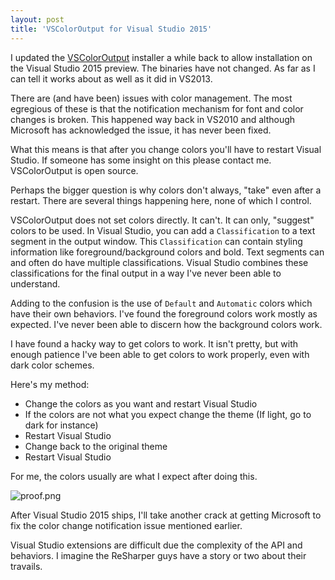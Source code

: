 ```yaml
---
layout: post  
title: 'VSColorOutput for Visual Studio 2015'
---
```

I updated the [VSColorOutput](http://mike-ward.net/vscoloroutput) installer a while back to allow installation on the Visual Studio 2015 preview. The binaries have not changed. As far as I can tell it works about as well as it did in VS2013.

There are (and have been) issues with color management. The most egregious of these is that the notification mechanism for font and color changes is broken. This happened way back in VS2010 and although Microsoft has acknowledged the issue, it has never been fixed.

What this means is that after you change colors you'll have to restart Visual Studio. If someone has some insight on this please contact me. VSColorOutput is open source.

Perhaps the bigger question is why colors don't always, "take" even after a restart. There are several things happening here, none of which I control.

VSColorOutput does not set colors directly. It can't. It can only, "suggest" colors to be used. In Visual Studio, you can add a `Classification` to a text segment in the output window. This `Classification` can contain styling information like foreground/background colors and bold. Text segments can and often do have multiple classifications. Visual Studio combines these classifications for the final output in a way I've never been able to understand.

Adding to the confusion is the use of `Default` and `Automatic` colors which have their own behaviors. I've found the foreground colors work mostly as expected. I've never been able to discern how the background colors work.

I have found a hacky way to get colors to work. It isn't pretty, but with enough patience I've been able to get colors to work properly, even with dark color schemes.

Here's my method:

- Change the colors as you want and restart Visual Studio
- If the colors are not what you expect change the theme (If light, go to dark for instance)
- Restart Visual Studio
- Change back to the original theme
- Restart Visual Studio

For me, the colors usually are what I expect after doing this.

![proof.png](http://mike-ward.net/cdn/images/blog/2014-12-11-vscoloroutput-for-visual-studio-2015/proof.png "VS2015 with gray background") 

After Visual Studio 2015 ships, I'll take another crack at getting Microsoft to fix the color change notification issue mentioned earlier.

Visual Studio extensions are difficult due the complexity of the API and behaviors. I imagine the ReSharper guys have a story or two about their travails.